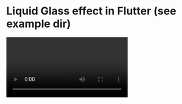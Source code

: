 # Liquid Glass effect in Flutter (see example dir)

<video src='https://github.com/dru/flutter_liquid_glass/raw/refs/heads/main/example/liquid_glass.mp4' width=320/> 

